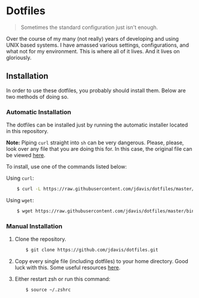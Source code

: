 Dotfiles
========

> Sometimes the standard configuration just isn't enough.

Over the course of my many (not really) years of developing and using UNIX based
systems. I have amassed various settings, configurations, and what not for my
environment. This is where all of it lives. And it lives on gloriously.

Installation
------------

In order to use these dotfiles, you probably should install them. Below are two
methods of doing so.

### Automatic Installation

The dotfiles can be installed just by running the automatic installer located in
this repository.

**Note:** Piping `curl` straight into `sh` can be very dangerous. Please,
please, look over any file that you are doing this for. In this case, the
original file can be viewed [here][installer].

[installer]: https://github.com/jdavis/dotfiles/blob/master/bin/install_dotfiles.sh

To install, use one of the commands listed below:

Using `curl`:

```bash
    $ curl -L https://raw.githubusercontent.com/jdavis/dotfiles/master/bin/install_dotfiles.sh | sh
```

Using `wget`:

```bash
    $ wget https://raw.githubusercontent.com/jdavis/dotfiles/master/bin/install_dotfiles.sh -O | sh
```

### Manual Installation

1. Clone the repository.

    ```bash
        $ git clone https://github.com/jdavis/dotfiles.git
    ```

2. Copy every single file (including dotfiles) to your home directory. Good luck
   with this. Some useful resources [here][resources].

3. Either restart zsh or run this command:

    ```bash
        $ source ~/.zshrc
    ```

[resources]: http://superuser.com/q/61611
